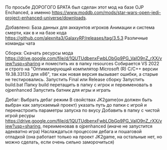 По просьбе ДОРОГОГО БРАТА был сделан этот мод на базе OJP Enchanced, а именно https://www.moddb.com/mods/star-wars-open-jedi-project-enhanced-universe/downloads.

Добавлено:
База данных для аккаунтов игроков
Анимации и система смерти, как в и на базе кода https://github.com/alexnita3/GalaxyRP/releases/tag/3.5.3
Различные команды чата

Сборка:
Скачать ресурсы мода https://drive.google.com/file/d/1QUTUdbenxFwbLObGp9PG_VaIO9nZ_rXX/view?usp=sharing и поместить их в папку resources
Собирается VS 2022 и строго на "Оптимизирующий компилятор Microsoft (R) C/C++ версии 19.38.33133 для x86", так как новая версия вызывает ошибки, а старые не тестировались.
Запустить Final или Release сборку
Запустить build.bat
Папку build перетащить в папку с игрок и переименовать в ojpenhanced
Запустить батник для игры и играть

Дебаг:
Выбрать дебаг режим
В свойствах JK2game(он должен быть выбран как запускаемый проект) указать путь до папки с игрой и перенастроить параметры запуска по вкусу
Добавить в папку с чистой игрой ресуры https://drive.google.com/file/d/1QUTUdbenxFwbLObGp9PG_VaIO9nZ_rXX/view?usp=sharing, переименовав в ojpenhanced (иначе не запустится адекватно игра)
Наслаждаться процессом дебага и пошаговой отладкой (она работает только на проект JK2game, на остальные нет, но можно сделать, если очень сильно заморочиться)
